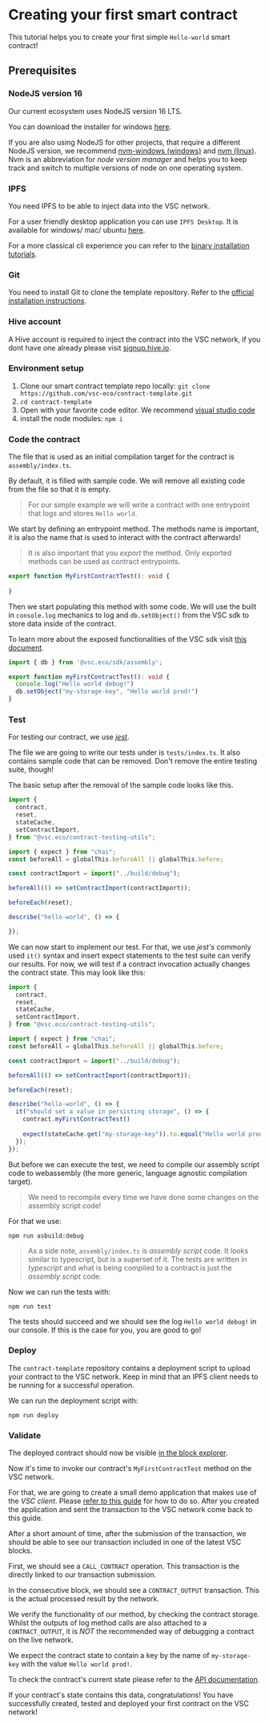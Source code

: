 # Creating your first smart contract

This tutorial helps you to create your first simple `Hello-world` smart contract!

## Prerequisites

### NodeJS version 16

Our current ecosystem uses NodeJS version 16 LTS.  

You can download the installer for windows [here](https://nodejs.org/dist/v16.20.2/node-v16.20.2-x64.msi).  

If you are also using NodeJS for other projects, that require a different NodeJS version, we recommend [nvm-windows (windows)](https://github.com/coreybutler/nvm-windows) and [nvm (linux)](https://github.com/nvm-sh/nvm). Nvm is an abbreviation for _node version manager_ and helps you to keep track and switch to multiple versions of node on one operating system.

### IPFS

You need IPFS to be able to inject data into the VSC network.  

For a user friendly desktop application you can use `IPFS Desktop`. It is available for windows/ mac/ ubuntu [here](https://docs.ipfs.tech/install/ipfs-desktop/#install-instructions).

For a more classical cli experience you can refer to the [binary installation tutorials](https://docs.ipfs.tech/install/command-line/#install-official-binary-distributions).

### Git

You need to install Git to clone the template repository. Refer to the [official installation instructions](https://git-scm.com/downloads).

### Hive account

A Hive account is required to inject the contract into the VSC network, if you dont have one already please visit [signup.hive.io](https://signup.hive.io).

### Environment setup

1) Clone our smart contract template repo locally: `git clone https://github.com/vsc-eco/contract-template.git`
2) `cd contract-template`
3) Open with your favorite code editor. We recommend [visual studio code](https://code.visualstudio.com/download)
4) install the node modules: `npm i`

### Code the contract

The file that is used as an initial compilation target for the contract is `assembly/index.ts`.

By default, it is filled with sample code. We will remove all existing code from the file so that it is empty.

> For our simple example we will write a contract with one entrypoint that logs and stores `Hello world`.

We start by defining an entrypoint method. The methods name is important, it is also the name that is used to interact with the contract afterwards!

> It is also important that you _export_ the method. Only exported methods can be used as contract entrypoints.

```typescript
export function MyFirstContractTest(): void {
  
}
```

Then we start populating this method with some code. We will use the built in `console.log` mechanics to log and `db.setObject()` from the VSC sdk to store data inside of the contract.

To learn more about the exposed functionalities of the VSC sdk visit [this document](../references/sdk.md).

```typescript
import { db } from '@vsc.eco/sdk/assembly';

export function myFirstContractTest(): void {
  console.log("Hello world debug!")
  db.setObject("my-storage-key", "Hello world prod!")
}
```

### Test

For testing our contract, we use [_jest_](https://jestjs.io/).

The file we are going to write our tests under is `tests/index.ts`. It also contains sample code that can be removed. Don't remove the entire testing suite, though!

The basic setup after the removal of the sample code looks like this.

```typescript
import {
  contract,
  reset,
  stateCache,
  setContractImport,
} from "@vsc.eco/contract-testing-utils";

import { expect } from "chai";
const beforeAll = globalThis.beforeAll || globalThis.before;

const contractImport = import("../build/debug");

beforeAll(() => setContractImport(contractImport));

beforeEach(reset);

describe("hello-world", () => {

});
```

We can now start to implement our test. For that, we use _jest's_ commonly used `it()` syntax and insert expect statements to the test suite can verify our results. For now, we will test if a contract invocation actually changes the contract state. This may look like this:

```typescript
import {
  contract,
  reset,
  stateCache,
  setContractImport,
} from "@vsc.eco/contract-testing-utils";

import { expect } from "chai";
const beforeAll = globalThis.beforeAll || globalThis.before;

const contractImport = import("../build/debug");

beforeAll(() => setContractImport(contractImport));

beforeEach(reset);

describe("hello-world", () => {
  it("should set a value in persisting storage", () => {
    contract.myFirstContractTest()
  
    expect(stateCache.get("my-storage-key")).to.equal("Hello world prod!");
  });
});

```

But before we can execute the test, we need to compile our assembly script code to webassembly (the more generic, language agnostic compilation target).  

> We need to recompile every time we have done some changes on the assembly script code! 

For that we use:

`npm run asbuild:debug`

> As a side note, `assembly/index.ts` is _assembly script_ code. It looks similar to typescript, but is a superset of it. The tests are written in _typescript_ and what is being compiled to a contract is just the _assembly script_ code.

Now we can run the tests with:

`npm run test`

The tests should succeed and we should see the log `Hello world debug!` in our console. If this is the case for you, you are good to go!

### Deploy

The `contract-template` repository contains a deployment script to upload your contract to the VSC network. Keep in mind that an IPFS client needs to be running for a successful operation.

We can run the deployment script with:

`npm run deploy`

### Validate

The deployed contract should now be visible [in the block explorer](../references/block-explorers.md#contract-information).

Now it's time to invoke our contract's `MyFirstContractTest` method on the VSC network.

For that, we are going to create a small demo application that makes use of the _VSC client_. Please [refer to this guide](../tutorials/invoke-contract.md) for how to do so. After you created the application and sent the transaction to the VSC network come back to this guide.  

After a short amount of time, after the submission of the transaction, we should be able to see our transaction included in one of the latest VSC blocks.  

First, we should see a `CALL_CONTRACT` operation. This transaction is the directly linked to our transaction submission.

In the consecutive block, we should see a `CONTRACT_OUTPUT` transaction. This is the actual processed result by the network.  

We verify the functionality of our method, by checking the contract storage. Whilst the outputs of log method calls are also attached to a `CONTRACT_OUTPUT`, it is _NOT_ the recommended way of debugging a contract on the live network.  

We expect the contract state to contain a key by the name of `my-storage-key` with the value `Hello world prod!`.

To check the contract's current state please refer to the [API documentation](../references/api.md#contract-state).

If your contract's state contains this data, congratulations! You have successfully created, tested and deployed your first contract on the VSC network!